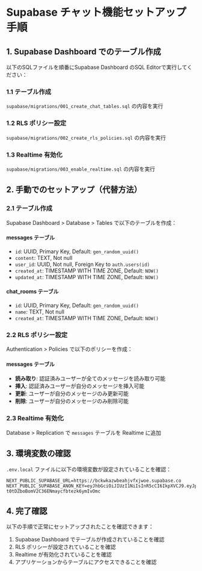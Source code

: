 # Supabase チャット機能セットアップ手順

## 1. Supabase Dashboard でのテーブル作成

以下のSQLファイルを順番にSupabase Dashboard のSQL Editorで実行してください：

### 1.1 テーブル作成
`supabase/migrations/001_create_chat_tables.sql` の内容を実行

### 1.2 RLS ポリシー設定
`supabase/migrations/002_create_rls_policies.sql` の内容を実行

### 1.3 Realtime 有効化
`supabase/migrations/003_enable_realtime.sql` の内容を実行

## 2. 手動でのセットアップ（代替方法）

### 2.1 テーブル作成
Supabase Dashboard > Database > Tables で以下のテーブルを作成：

#### messages テーブル
- `id`: UUID, Primary Key, Default: `gen_random_uuid()`
- `content`: TEXT, Not null
- `user_id`: UUID, Not null, Foreign Key to `auth.users(id)`
- `created_at`: TIMESTAMP WITH TIME ZONE, Default: `NOW()`
- `updated_at`: TIMESTAMP WITH TIME ZONE, Default: `NOW()`

#### chat_rooms テーブル
- `id`: UUID, Primary Key, Default: `gen_random_uuid()`
- `name`: TEXT, Not null
- `created_at`: TIMESTAMP WITH TIME ZONE, Default: `NOW()`

### 2.2 RLS ポリシー設定
Authentication > Policies で以下のポリシーを作成：

#### messages テーブル
- **読み取り**: 認証済みユーザーが全てのメッセージを読み取り可能
- **挿入**: 認証済みユーザーが自分のメッセージを挿入可能
- **更新**: ユーザーが自分のメッセージのみ更新可能
- **削除**: ユーザーが自分のメッセージのみ削除可能

### 2.3 Realtime 有効化
Database > Replication で `messages` テーブルを Realtime に追加

## 3. 環境変数の確認

`.env.local` ファイルに以下の環境変数が設定されていることを確認：

```
NEXT_PUBLIC_SUPABASE_URL=https://bckwkazwbeahjvfxjwoe.supabase.co
NEXT_PUBLIC_SUPABASE_ANON_KEY=eyJhbGciOiJIUzI1NiIsInR5cCI6IkpXVCJ9.eyJpc3MiOiJzdXBhYmFzZSIsInJlZiI6ImJja3drYXp3YmVhaGp2Znhqd29lIiwicm9sZSI6ImFub24iLCJpYXQiOjE3NTE2ODQ2NDcsImV4cCI6MjA2NzI2MDY0N30.6HWj0y_-t0tDZboBomV2C36ENmaycfbtezk6ymIvOmc
```

## 4. 完了確認

以下の手順で正常にセットアップされたことを確認できます：

1. Supabase Dashboard でテーブルが作成されていることを確認
2. RLS ポリシーが設定されていることを確認
3. Realtime が有効化されていることを確認
4. アプリケーションからテーブルにアクセスできることを確認